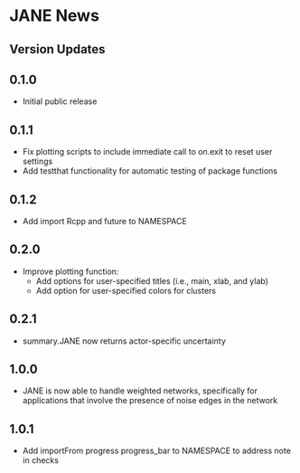 
# JANE News

## Version Updates

## 0.1.0
* Initial public release

## 0.1.1
* Fix plotting scripts to include immediate call to on.exit to reset user settings
* Add testthat functionality for automatic testing of package functions

## 0.1.2
* Add import Rcpp and future to NAMESPACE

## 0.2.0
* Improve plotting function:
  * Add options for user-specified titles (i.e., main, xlab, and ylab)
  * Add option for user-specified colors for clusters 
  
## 0.2.1
* summary.JANE now returns actor-specific uncertainty  

## 1.0.0
* JANE is now able to handle weighted networks, specifically for applications that involve the presence of noise edges in the network

## 1.0.1
* Add importFrom progress progress_bar to NAMESPACE to address note in checks
